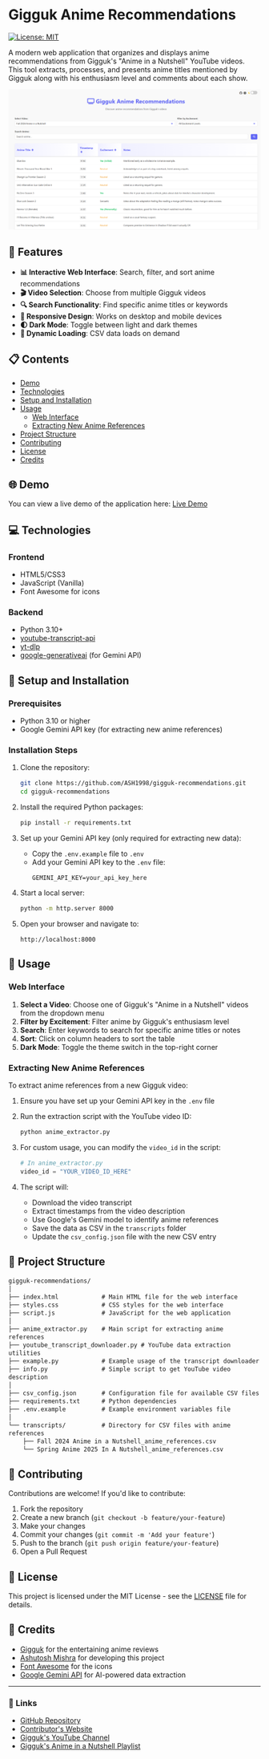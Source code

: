 # Gigguk Anime Recommendations

[![License: MIT](https://img.shields.io/badge/License-MIT-blue.svg)](https://opensource.org/licenses/MIT)

A modern web application that organizes and displays anime recommendations from Gigguk's "Anime in a Nutshell" YouTube videos. This tool extracts, processes, and presents anime titles mentioned by Gigguk along with his enthusiasm level and comments about each show.

![Gigguk Anime Recommendations Screenshot](static/image.png)

## 🌟 Features

- **📊 Interactive Web Interface**: Search, filter, and sort anime recommendations
- **🎬 Video Selection**: Choose from multiple Gigguk videos
- **🔍 Search Functionality**: Find specific anime titles or keywords
- **📱 Responsive Design**: Works on desktop and mobile devices
- **🌓 Dark Mode**: Toggle between light and dark themes
- **🔄 Dynamic Loading**: CSV data loads on demand

## 📋 Contents

- [Demo](#demo)
- [Technologies](#technologies)
- [Setup and Installation](#setup-and-installation)
- [Usage](#usage)
  - [Web Interface](#web-interface)
  - [Extracting New Anime References](#extracting-new-anime-references)
- [Project Structure](#project-structure)
- [Contributing](#contributing)
- [License](#license)
- [Credits](#credits)

## 🌐 Demo

You can view a live demo of the application here: [Live Demo](http://portfolio.ashutoshmishra.dev/gigguk-recommendations/) 

## 💻 Technologies

### Frontend
- HTML5/CSS3
- JavaScript (Vanilla)
- Font Awesome for icons

### Backend
- Python 3.10+
- [youtube-transcript-api](https://github.com/jdepoix/youtube-transcript-api)
- [yt-dlp](https://github.com/yt-dlp/yt-dlp)
- [google-generativeai](https://github.com/google/generative-ai-python) (for Gemini API)

## 🔧 Setup and Installation

### Prerequisites
- Python 3.10 or higher
- Google Gemini API key (for extracting new anime references)

### Installation Steps

1. Clone the repository:
   ```bash
   git clone https://github.com/ASH1998/gigguk-recommendations.git
   cd gigguk-recommendations
   ```

2. Install the required Python packages:
   ```bash
   pip install -r requirements.txt
   ```

3. Set up your Gemini API key (only required for extracting new data):
   - Copy the `.env.example` file to `.env`
   - Add your Gemini API key to the `.env` file:
     ```
     GEMINI_API_KEY=your_api_key_here
     ```

4. Start a local server:
   ```bash
   python -m http.server 8000
   ```

5. Open your browser and navigate to:
   ```
   http://localhost:8000
   ```

## 🚀 Usage

### Web Interface

1. **Select a Video**: Choose one of Gigguk's "Anime in a Nutshell" videos from the dropdown menu
2. **Filter by Excitement**: Filter anime by Gigguk's enthusiasm level
3. **Search**: Enter keywords to search for specific anime titles or notes
4. **Sort**: Click on column headers to sort the table
5. **Dark Mode**: Toggle the theme switch in the top-right corner

### Extracting New Anime References

To extract anime references from a new Gigguk video:

1. Ensure you have set up your Gemini API key in the `.env` file

2. Run the extraction script with the YouTube video ID:
   ```bash
   python anime_extractor.py
   ```

3. For custom usage, you can modify the `video_id` in the script:
   ```python
   # In anime_extractor.py
   video_id = "YOUR_VIDEO_ID_HERE"
   ```

4. The script will:
   - Download the video transcript
   - Extract timestamps from the video description
   - Use Google's Gemini model to identify anime references
   - Save the data as CSV in the `transcripts` folder
   - Update the `csv_config.json` file with the new CSV entry

## 📂 Project Structure

```
gigguk-recommendations/
│
├── index.html            # Main HTML file for the web interface
├── styles.css            # CSS styles for the web interface
├── script.js             # JavaScript for the web application
│
├── anime_extractor.py    # Main script for extracting anime references
├── youtube_transcript_downloader.py # YouTube data extraction utilities
├── example.py            # Example usage of the transcript downloader
├── info.py               # Simple script to get YouTube video description
│
├── csv_config.json       # Configuration file for available CSV files
├── requirements.txt      # Python dependencies
├── .env.example          # Example environment variables file
│
└── transcripts/          # Directory for CSV files with anime references
    ├── Fall 2024 Anime in a Nutshell_anime_references.csv
    └── Spring Anime 2025 In A Nutshell_anime_references.csv
```

## 🤝 Contributing

Contributions are welcome! If you'd like to contribute:

1. Fork the repository
2. Create a new branch (`git checkout -b feature/your-feature`)
3. Make your changes
4. Commit your changes (`git commit -m 'Add your feature'`)
5. Push to the branch (`git push origin feature/your-feature`)
6. Open a Pull Request

## 📜 License

This project is licensed under the MIT License - see the [LICENSE](LICENSE) file for details.

## 🙏 Credits

- [Gigguk](https://www.youtube.com/@gigguk) for the entertaining anime reviews
- [Ashutosh Mishra](https://www.ashutoshmishra.dev/) for developing this project
- [Font Awesome](https://fontawesome.com/) for the icons
- [Google Gemini API](https://ai.google.dev/docs/gemini_api_overview) for AI-powered data extraction

---

### 📌 Links

- [GitHub Repository](https://github.com/ASH1998/gigguk-recommendations)
- [Contributor's Website](https://www.ashutoshmishra.dev/)
- [Gigguk's YouTube Channel](https://www.youtube.com/@gigguk)
- [Gigguk's Anime in a Nutshell Playlist](https://www.youtube.com/playlist?list=PLoVmS_yfgM6pF6T-_yMHKvm2vDN0CIVqG)